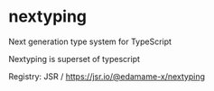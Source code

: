# nextyping
Next generation type system for TypeScript

Nextyping is superset of typescript

Registry: JSR / https://jsr.io/@edamame-x/nextyping
